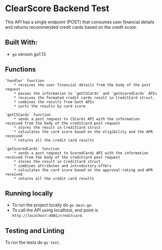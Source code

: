 # ClearScore Backend Test

This API has a single endpoint (POST) that consumes user financial details and returns recommended credit cards based on the credit score.

## Built With:
* `go` version go1.13

## Functions
    `handler` function
        * receives the user financial details from the body of the post request 
        * passes the information to `getCSCards` and `getScoredCards` APIs
        * receives the formated credit cards result in CreditCard struct.
        * combines the results from both APIs
        * sorts the results by card score
    
    `getCSCards` function
        * sends a post request to CSCards API with the information received from the body of the creditcard post request
        * stores the result in CreditCard struct
        * calculates the card score based on the eligibility and the APR received
        * returns all the credit card results

    `getScoredCards` function
        * sends a post request to ScoredCards API with the information received from the body of the creditcard post request
        * stores the result in CreditCard struct
        * combines attributes and introductory-offers
        * calculates the card score based on the approval-rating and APR received
        * returns all the credit card results


## Running locally

* To run the project locally do `go main.go`.
* To call the API using localhost, end point is `http://localhost:8081/creditcard`.


## Testing and Linting

To run the tests do `go test`.
